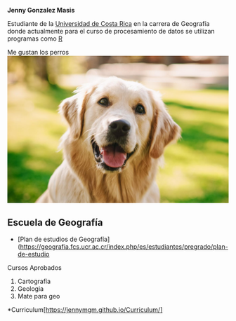 **Jenny Gonzalez Masis** 

Estudiante de la [Universidad de Costa Rica](https://ucr.ac.cr) en la carrera de Geografía donde actualmente para el curso de procesamiento de datos se utilizan programas como [R](https://www.r-project.org/)  

Me gustan los perros
![](Perro.jpg)

## Escuela de Geografía 

* [Plan de estudios de Geografía](https://geografia.fcs.ucr.ac.cr/index.php/es/estudiantes/pregrado/plan-de-estudio

Cursos Aprobados
 
1. Cartografía
2. Geologia
3. Mate para geo

*Curriculum[https://jennymgm.github.io/Curriculum/]

























